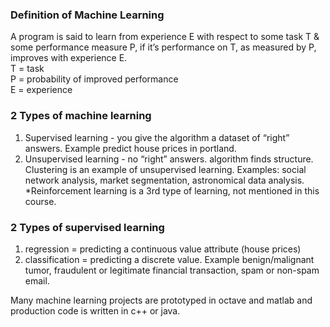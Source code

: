 ### Definition of Machine Learning
A program is said to learn from experience E with respect to some task T & some performance measure P, if it’s performance on T, as measured by P, improves with experience E.  
T = task  
P = probability of improved performance  
E = experience  

### 2 Types of machine learning
1. Supervised learning - you give the algorithm a dataset of “right” answers.  Example predict house prices in portland.
2. Unsupervised learning - no “right” answers.  algorithm finds structure. Clustering is an example of unsupervised learning. Examples: social network analysis, market segmentation, astronomical data analysis.  
*Reinforcement learning is a 3rd type of learning, not mentioned in this course.

### 2 Types of supervised learning
1. regression = predicting a continuous value attribute (house prices)
2. classification = predicting a discrete value.  Example benign/malignant tumor, fraudulent or legitimate financial transaction, spam or non-spam email.



Many machine learning projects are prototyped in octave and matlab and production code is written in c++ or java.

